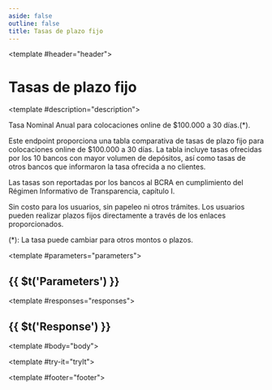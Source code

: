 ```yaml
---
aside: false
outline: false
title: Tasas de plazo fijo
---
```


<script setup>
import { useRoute, useData } from 'vitepress'

const route = useRoute()

const { isDark } = useData()
</script>

<Operation method="GET" id="get-finanzas-tasas-plazo-fijo">

<template #header="header">

# Tasas de plazo fijo

</template>

<template #description="description">

Tasa Nominal Anual para colocaciones online de $100.000 a 30 días.(*).

Este endpoint proporciona una tabla comparativa de tasas de plazo fijo para colocaciones online de $100.000 a 30 días. La tabla incluye tasas ofrecidas por los 10 bancos con mayor volumen de depósitos, así como tasas de otros bancos que informaron la tasa ofrecida a no clientes.

Las tasas son reportadas por los bancos al BCRA en cumplimiento del Régimen Informativo de Transparencia, capítulo I.

Sin costo para los usuarios, sin papeleo ni otros trámites. Los usuarios pueden realizar plazos fijos directamente a través de los enlaces proporcionados.

(*): La tasa puede cambiar para otros montos o plazos.

<!--@include: ./parts/get-finanzas-tasas-plazo-fijo-description-after.md -->

</template>

<template #parameters="parameters">

## {{ $t('Parameters') }}

<Parameters operation-id="get-finanzas-tasas-plazo-fijo" :parameters="parameters.parameters" />

</template>

<template #responses="responses">

## {{ $t('Response') }}

<Responses :responses="responses.responses" :schema="responses.schema" :responseType="responses.responseType" :isDark="isDark">

<template #body="body">

<ResponseBody :schema="body.schema" :responseType="body.responseType" />

</template>

</Responses>

</template>

<template #try-it="tryIt">

<TryWithVariables :operation-id="tryIt.operationId" :method="tryIt.method" :path="tryIt.path" :baseUrl="tryIt.baseUrl" :isDark="isDark" />

</template>

<template #footer="footer">

<!--@include: ./parts/get-finanzas-tasas-plazo-fijo-footer.md -->

</template>

</Operation>
